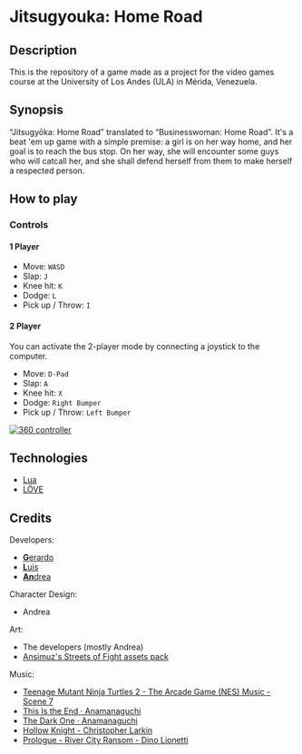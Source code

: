 # Jitsugyouka: Home Road

## Description

This is the repository of a game made as a project for the video games course at the University of Los Andes (ULA) in Mérida, Venezuela.

## Synopsis

“Jitsugyōka: Home Road” translated to “Businesswoman: Home Road”. It's a beat 'em up game with a simple premise: a girl is on her way home, and her goal is to reach the bus stop. On her way, she will encounter some guys who will catcall her, and she shall defend herself from them to make herself a respected person.

## How to play

### Controls

#### 1 Player

- Move: `WASD`
- Slap: `J`
- Knee hit: `K`
- Dodge: `L`
- Pick up / Throw: `I`

#### 2 Player

You can activate the 2-player mode by connecting a joystick to the computer.

- Move: `D-Pad`
- Slap: `A`
- Knee hit: `X`
- Dodge: `Right Bumper`
- Pick up / Throw: `Left Bumper`

[![360 controller](https://love2d.org/w/images/d/d4/360_controller.png)](https://love2d.org/w/images/d/d4/360_controller.png)

## Technologies

- [Lua](https://www.lua.org/)
- [LÖVE](https://love2d.org/)

## Credits

Developers:
- [**G**erardo](https://github.com/SaymedDustga)
- [**L**uis](https://github.com/DonLarry)
- [**An**drea](https://github.com/s0ymiranda)

Character Design:
- Andrea

Art:
- The developers (mostly Andrea)
- [Ansimuz's Streets of Fight assets pack](https://ansimuz.itch.io/streets-of-fight)

Music:
- [Teenage Mutant Ninja Turtles 2 - The Arcade Game (NES) Music - Scene 7](https://www.youtube.com/watch?v=BfTrejmnbYo)
- [This Is the End · Anamanaguchi](https://www.youtube.com/watch?v=09m93Fm36bc)
- [The Dark One · Anamanaguchi](https://youtu.be/TNfItV62gD8)
- [Hollow Knight - Christopher Larkin](https://youtu.be/r6PuACnHkNY)
- [Prologue - River City Ransom - Dino Lionetti](https://youtu.be/d7GiSzUaibg)
